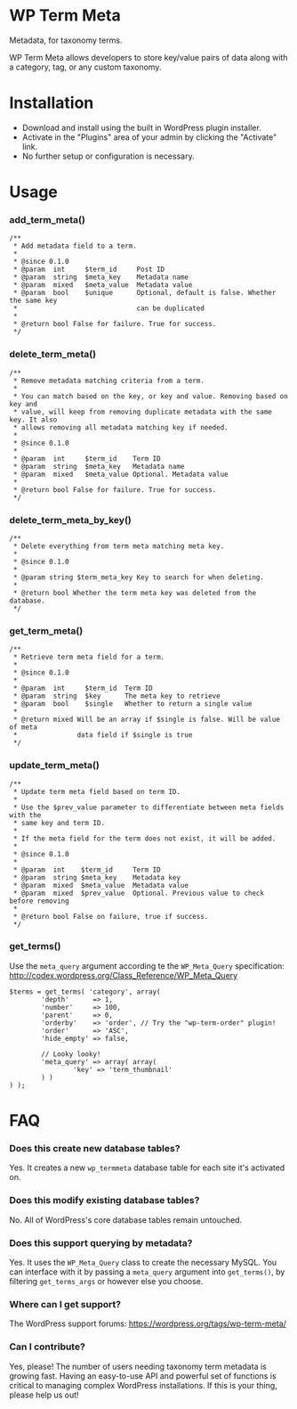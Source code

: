 # WP Term Meta

Metadata, for taxonomy terms.

WP Term Meta allows developers to store key/value pairs of data along with a category, tag, or any custom taxonomy.

# Installation

* Download and install using the built in WordPress plugin installer.
* Activate in the "Plugins" area of your admin by clicking the "Activate" link.
* No further setup or configuration is necessary.

# Usage

### add_term_meta()

```
/**
 * Add metadata field to a term.
 *
 * @since 0.1.0
 * @param  int     $term_id     Post ID
 * @param  string  $meta_key    Metadata name
 * @param  mixed   $meta_value  Metadata value
 * @param  bool    $unique      Optional, default is false. Whether the same key
 *                              can be duplicated
 *
 * @return bool False for failure. True for success.
 */
```

### delete_term_meta()

```
/**
 * Remove metadata matching criteria from a term.
 *
 * You can match based on the key, or key and value. Removing based on key and
 * value, will keep from removing duplicate metadata with the same key. It also
 * allows removing all metadata matching key if needed.
 *
 * @since 0.1.0
 *
 * @param  int     $term_id    Term ID
 * @param  string  $meta_key   Metadata name
 * @param  mixed   $meta_value Optional. Metadata value
 *
 * @return bool False for failure. True for success.
 */
```

### delete_term_meta_by_key()

```
/**
 * Delete everything from term meta matching meta key.
 *
 * @since 0.1.0
 *
 * @param string $term_meta_key Key to search for when deleting.
 *
 * @return bool Whether the term meta key was deleted from the database.
 */
```

### get_term_meta()

```
/**
 * Retrieve term meta field for a term.
 *
 * @since 0.1.0
 *
 * @param  int     $term_id  Term ID
 * @param  string  $key      The meta key to retrieve
 * @param  bool    $single   Whether to return a single value
 *
 * @return mixed Will be an array if $single is false. Will be value of meta
 *               data field if $single is true
 */
```

### update_term_meta()

```
/**
 * Update term meta field based on term ID.
 *
 * Use the $prev_value parameter to differentiate between meta fields with the
 * same key and term ID.
 *
 * If the meta field for the term does not exist, it will be added.
 *
 * @since 0.1.0
 *
 * @param  int    $term_id     Term ID
 * @param  string $meta_key    Metadata key
 * @param  mixed  $meta_value  Metadata value
 * @param  mixed  $prev_value  Optional. Previous value to check before removing
 *
 * @return bool False on failure, true if success.
 */
```

### get_terms()

Use the `meta_query` argument according te the `WP_Meta_Query` specification:
http://codex.wordpress.org/Class_Reference/WP_Meta_Query

```
$terms = get_terms( 'category', array(
        'depth'      => 1,
        'number'     => 100,
        'parent'     => 0,
        'orderby'    => 'order', // Try the "wp-term-order" plugin!
        'order'      => 'ASC',
        'hide_empty' => false,

        // Looky looky!
        'meta_query' => array( array(
                'key' => 'term_thumbnail'
        ) )
) );
```

# FAQ

### Does this create new database tables?

Yes. It creates a new `wp_termmeta` database table for each site it's activated on.

### Does this modify existing database tables?

No. All of WordPress's core database tables remain untouched.

### Does this support querying by metadata?

Yes. It uses the `WP_Meta_Query` class to create the necessary MySQL. You can interface with it by passing a `meta_query` argument into `get_terms()`, by filtering `get_terms_args` or however else you choose.

### Where can I get support?

The WordPress support forums: https://wordpress.org/tags/wp-term-meta/

### Can I contribute?

Yes, please! The number of users needing taxonomy term metadata is growing fast. Having an easy-to-use API and powerful set of functions is critical to managing complex WordPress installations. If this is your thing, please help us out!
